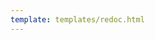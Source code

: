 ```yaml
---
template: templates/redoc.html
---
```


<redoc spec-url="{{base_path}}/references/service-extensions/pre-flow-extensions/pre-update-profile-action/api/pre-update-profile-action-v1.yaml" theme='{{redoc_theme}}'></redoc>